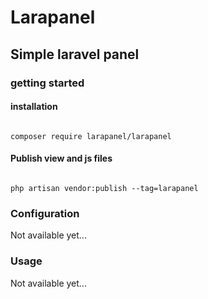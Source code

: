 # Larapanel
## Simple laravel panel

### getting started

#### installation

```

composer require larapanel/larapanel

```

#### Publish view and js files

```

php artisan vendor:publish --tag=larapanel

```

### Configuration

Not available yet...

### Usage

Not available yet...
